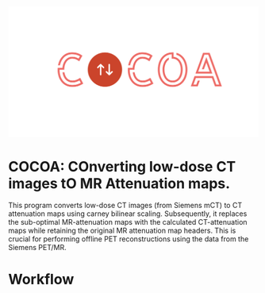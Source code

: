 ![COCOA-logo](Images/COCOA-logo.png)

# COCOA: COnverting low-dose CT images tO MR Attenuation maps.

This program converts low-dose CT images (from Siemens mCT) to CT attenuation maps using carney bilinear scaling. Subsequently, it replaces the sub-optimal MR-attenuation maps with the calculated CT-attenuation maps while retaining the original MR attenuation map headers. This is crucial for performing offline PET reconstructions using the data from the Siemens PET/MR.

# Workflow

